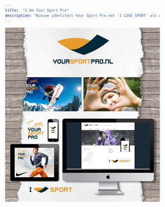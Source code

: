 ```yaml
---
title:  "I Am Your Sport Pro"
description: "Nieuwe identiteit Your Sport Pro met 'I LOVE SPORT' als uitgangspunt en 'HEART IN MOTION' als concept"
---
```


![Actie](images/work/YSP_HS_site.png)